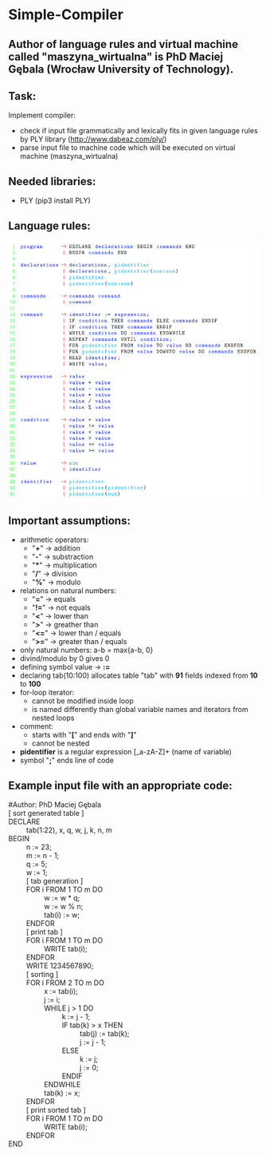 # Simple-Compiler
## Author of language rules and virtual machine called "maszyna_wirtualna" is PhD Maciej Gębala (Wrocław University of Technology).


## Task:
Implement compiler:
- check if input file grammatically and lexically fits in given language rules by PLY library (http://www.dabeaz.com/ply/)
- parse input file to machine code which will be executed on virtual machine (maszyna_wirtualna)

## Needed libraries:
- PLY (pip3 install PLY)

## Language rules:
![grammar](./images/grammar_rules.png)

## Important assumptions:
- arithmetic operators:
    - "**+**" -> addition
    - "**-**" -> substraction
    - "**\***" -> multiplication
    - "**/**" -> division
    - "**%**" -> modulo
- relations on natural numbers:
    - "**=**" -> equals
    - "**!=**" -> not equals
    - "**<**" -> lower than
    - "**>**" -> greather than
    - "**<=**" -> lower than / equals
    - "**>=**" -> greater than / equals
- only natural numbers: a-b = max{a-b, 0}
- divind/modulo by 0 gives 0
- defining symbol value -> **:=**
- declaring tab(10:100) allocates table "tab" with **91** fields indexed from **10** to **100**
- for-loop iterator:
    - cannot be modified inside loop
    - is named differently than global variable names and iterators from nested loops
- comment:
    - starts with "**[**" and ends with "**]**"
    - cannot be nested
- **pidentifier** is a regular expression [_a-zA-Z]+ (name of variable)
- symbol "**;**" ends line of code

## Example input file with an appropriate code:
#Author: PhD Maciej Gębala  
[ sort generated table ]  
DECLARE  
&emsp; &emsp; tab(1:22), x, q, w, j, k, n, m  
BEGIN  
&emsp; &emsp; n := 23;  
&emsp; &emsp; m := n - 1;  
&emsp; &emsp; q := 5;  
&emsp; &emsp; w := 1;  
&emsp; &emsp; [ tab generation ]   
&emsp; &emsp; FOR i FROM 1 TO m DO  
&emsp; &emsp; &emsp; &emsp; w := w * q;  
&emsp; &emsp; &emsp; &emsp; w := w % n;  
&emsp; &emsp; &emsp; &emsp; tab(i) := w;  
&emsp; &emsp; ENDFOR  
&emsp; &emsp; [ print tab ]  
&emsp; &emsp; FOR i FROM 1 TO m DO  
&emsp; &emsp; &emsp; &emsp; WRITE tab(i);  
&emsp; &emsp; ENDFOR  
&emsp; &emsp; WRITE 1234567890;  
&emsp; &emsp; [ sorting ]  
&emsp; &emsp; FOR i FROM 2 TO m DO  
&emsp; &emsp; &emsp; &emsp; x := tab(i);  
&emsp; &emsp; &emsp; &emsp; j := i;  
&emsp; &emsp; &emsp; &emsp; WHILE j > 1 DO  
&emsp; &emsp; &emsp; &emsp; &emsp; &emsp; k := j - 1;  
&emsp; &emsp; &emsp; &emsp; &emsp; &emsp; IF tab(k) > x THEN  
&emsp; &emsp; &emsp; &emsp; &emsp; &emsp; &emsp; &emsp; tab(j) := tab(k);  
&emsp; &emsp; &emsp; &emsp; &emsp; &emsp; &emsp; &emsp; j := j - 1;  
&emsp; &emsp; &emsp; &emsp; &emsp; &emsp; ELSE  
&emsp; &emsp; &emsp; &emsp; &emsp; &emsp; &emsp; &emsp; k := j;  
&emsp; &emsp; &emsp; &emsp; &emsp; &emsp; &emsp; &emsp; j := 0;  
&emsp; &emsp; &emsp; &emsp; &emsp; &emsp; ENDIF  
&emsp; &emsp; &emsp; &emsp; ENDWHILE  
&emsp; &emsp; &emsp; &emsp; tab(k) := x;  
&emsp; &emsp; ENDFOR  
&emsp; &emsp; [ print sorted tab ]  
&emsp; &emsp; FOR i FROM 1 TO m DO  
&emsp; &emsp; &emsp; &emsp; WRITE tab(i);  
&emsp; &emsp; ENDFOR  
END  


